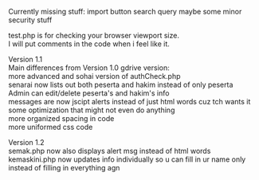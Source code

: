 Currently missing stuff:
  import button
  search query
  maybe some minor security stuff

test.php is for checking your browser viewport size.  
I will put comments in the code when i feel like it.  

Version 1.1  
	Main differences from Version 1.0 gdrive version:  
	more advanced and sohai version of authCheck.php  
	senarai now lists out both peserta and hakim instead of only peserta  
	Admin can edit/delete peserta's and hakim's info  
	messages are now jscipt alerts instead of just html words cuz tch wants it  
	some optimization that might not even do anything  
	more organized spacing in code  
	more uniformed css code  
  
Version 1.2  
	semak.php now also displays alert msg instead of html words  
	kemaskini.php now updates info individually so u can fill in ur name only instead of filling in everything agn
  
  
